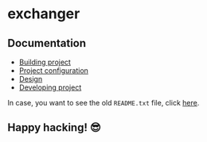 # exchanger

## Documentation

- [Building project](./docs/build.md)
- [Project configuration](./docs/configuration.md)
- [Design](./docs/design.md)
- [Developing project](./docs/develop.md)

In case, you want to see the old `README.txt` file, click [here](./OLDREADME.md).

## Happy hacking! 😎

